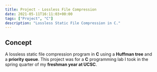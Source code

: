 ```yaml
---
title: Project - Lossless File Compression
date: 2021-05-11T16:11:03+00:00
tags: ["Project", "C"]
description: "Lossless Static File Compression in C."
---
```


## Concept

A lossless static file compression program in **C** using a **Huffman tree** and a **priority queue**. This project was for a **C** programming lab I took in the spring quarter of my **freshman year at UCSC**.
